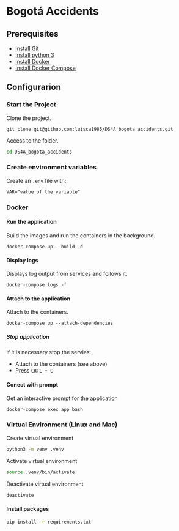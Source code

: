 # Bogotá Accidents
## Prerequisites
- [Install Git](https://git-scm.com/downloads)
- [Install python 3](https://www.python.org/downloads/)
- [Install Docker](https://docs.docker.com/engine/install/)
- [Install Docker Compose](https://docs.docker.com/compose/install/)

## Configurarion
### Start the Project

Clone the project.

```git
git clone git@github.com:luisca1985/DS4A_bogota_accidents.git
```

Access to the folder.

```bash
cd DS4A_bogota_accidents
```

### Create environment variables

Create an `.env` file with:

```
VAR="value of the variable"
```


### Docker
#### Run the application

Build the images and run the containers in the background.

```
docker-compose up --build -d
```

#### Display logs

Displays log output from services and follows it.

```
docker-compose logs -f
```

#### Attach to the application

Attach to the containers.

```
docker-compose up --attach-dependencies
```

##### Stop application

If it is necessary stop the servies:
- Attach to the containers (see above)
- Press `CRTL + C`

#### Conect with prompt

Get an interactive prompt for the application

```
docker-compose exec app bash
```

### Virtual Environment (Linux and Mac)

Create virtual environment

```bash
python3 -m venv .venv
```

Activate virtual environment

```bash
source .venv/bin/activate
```

Deactivate virtual environment

```bash
deactivate
```

#### Install packages

```bash
pip install -r requirements.txt
```